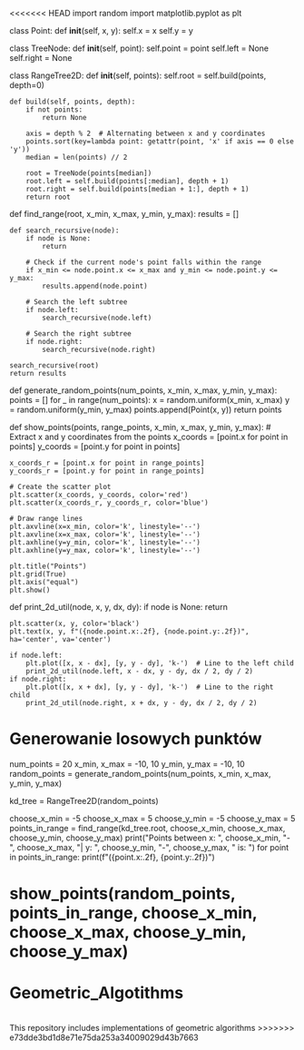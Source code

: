 <<<<<<< HEAD
import random
import matplotlib.pyplot as plt

class Point:
    def __init__(self, x, y):
        self.x = x
        self.y = y

class TreeNode:
    def __init__(self, point):
        self.point = point
        self.left = None
        self.right = None

class RangeTree2D:
    def __init__(self, points):
        self.root = self.build(points, depth=0)

    def build(self, points, depth):
        if not points:
            return None

        axis = depth % 2  # Alternating between x and y coordinates
        points.sort(key=lambda point: getattr(point, 'x' if axis == 0 else 'y'))
        median = len(points) // 2

        root = TreeNode(points[median])
        root.left = self.build(points[:median], depth + 1)
        root.right = self.build(points[median + 1:], depth + 1)
        return root

def find_range(root, x_min, x_max, y_min, y_max):
    results = []

    def search_recursive(node):
        if node is None:
            return

        # Check if the current node's point falls within the range
        if x_min <= node.point.x <= x_max and y_min <= node.point.y <= y_max:
            results.append(node.point)

        # Search the left subtree
        if node.left:
            search_recursive(node.left)

        # Search the right subtree
        if node.right:
            search_recursive(node.right)

    search_recursive(root)
    return results

def generate_random_points(num_points, x_min, x_max, y_min, y_max):
    points = []
    for _ in range(num_points):
        x = random.uniform(x_min, x_max)
        y = random.uniform(y_min, y_max)
        points.append(Point(x, y))
    return points

def show_points(points, range_points, x_min, x_max, y_min, y_max):
    # Extract x and y coordinates from the points
    x_coords = [point.x for point in points]
    y_coords = [point.y for point in points]

    x_coords_r = [point.x for point in range_points]
    y_coords_r = [point.y for point in range_points]

    # Create the scatter plot
    plt.scatter(x_coords, y_coords, color='red')
    plt.scatter(x_coords_r, y_coords_r, color='blue')

    # Draw range lines
    plt.axvline(x=x_min, color='k', linestyle='--')
    plt.axvline(x=x_max, color='k', linestyle='--')
    plt.axhline(y=y_min, color='k', linestyle='--')
    plt.axhline(y=y_max, color='k', linestyle='--')

    plt.title("Points")
    plt.grid(True)
    plt.axis("equal")
    plt.show()

def print_2d_util(node, x, y, dx, dy):
    if node is None:
        return

    plt.scatter(x, y, color='black')
    plt.text(x, y, f"({node.point.x:.2f}, {node.point.y:.2f})", ha='center', va='center')

    if node.left:
        plt.plot([x, x - dx], [y, y - dy], 'k-')  # Line to the left child
        print_2d_util(node.left, x - dx, y - dy, dx / 2, dy / 2)
    if node.right:
        plt.plot([x, x + dx], [y, y - dy], 'k-')  # Line to the right child
        print_2d_util(node.right, x + dx, y - dy, dx / 2, dy / 2)
# Generowanie losowych punktów
num_points = 20
x_min, x_max = -10, 10
y_min, y_max = -10, 10
random_points = generate_random_points(num_points, x_min, x_max, y_min, y_max)

kd_tree = RangeTree2D(random_points)

choose_x_min = -5
choose_x_max = 5
choose_y_min = -5
choose_y_max = 5
points_in_range = find_range(kd_tree.root, choose_x_min, choose_x_max, choose_y_min, choose_y_max)
print("Points between x: ", choose_x_min, "-", choose_x_max, "| y: ", choose_y_min, "-", choose_y_max, "  is: ")
for point in points_in_range:
    print(f"({point.x:.2f}, {point.y:.2f})")

show_points(random_points, points_in_range, choose_x_min, choose_x_max, choose_y_min, choose_y_max)
=======
# Geometric_Algotithms
</br>
This repository includes implementations of geometric algorithms
>>>>>>> e73dde3bd1d8e71e75da253a34009029d43b7663
